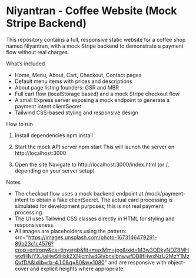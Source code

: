 # Niyantran - Coffee Website (Mock Stripe Backend)

This repository contains a full, responsive static website for a coffee shop named Niyantran, with a mock Stripe backend to demonstrate a payment flow without real charges.

What’s included
- Home, Menu, About, Cart, Checkout, Contact pages
- Default menu items with prices and descriptions
- About page listing founders: GSR and MBR
- Full cart flow (localStorage based) and a mock Stripe checkout flow
- A small Express server exposing a mock endpoint to generate a payment intent clientSecret
- Tailwind CSS-based styling and responsive design

How to run
1) Install dependencies
   npm install

2) Start the mock API server
   npm start
   This will launch the server on http://localhost:3000

3) Open the site
   Navigate to http://localhost:3000/index.html (or /, depending on your server setup)

Notes
- The checkout flow uses a mock backend endpoint at /mock/payment-intent to obtain a fake clientSecret. The actual card processing is simulated for development purposes; this is not real payment processing.
- The UI uses Tailwind CSS classes directly in HTML for styling and responsiveness.
- All images are placeholders using the pattern: src="https://images.unsplash.com/photo-1673146479291-89b23c1c4576?crop=entropy&cs=tinysrgb&fit=max&fm=jpg&ixid=M3w3ODkyNDZ8MHwxfHNlYXJjaHw5fHxkZXNjcmlwdGlvbnxlbnwwfDB8fHwxNzU2MzY1MzQxfDA&ixlib=rb-4.1.0&q=80&w=1080" and are responsive with object-cover and explicit heights where appropriate.

